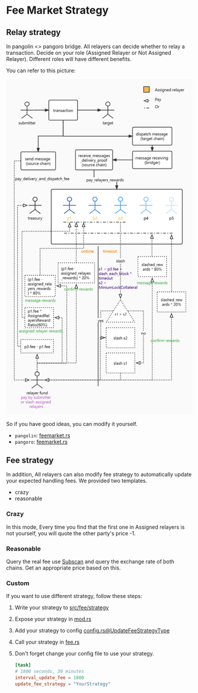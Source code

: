Fee Market Strategy
===

## Relay strategy

In pangolin <> pangoro bridge. All relayers can decide whether to relay a transaction. Decide on your role (Assigned Relayer or Not Assigned Relayer).
Different roles will have different benefits.

You can refer to this picture:

![Fee market rewards strategy](./fee-market-rewards-strategy.png)

So if you have good ideas, you can modify it yourself.

- `pangolin`: [feemarket.rs](../../../components/client-pangolin-s2s/src/feemarket.rs)
- `pangoro`: [feemarket.rs](../../../components/client-pangoro-s2s/src/feemarket.rs)

## Fee strategy

In addition, All relayers can also modify fee strategy to automatically update your expected handling fees.
We provided two templates.

- crazy
- reasonable

### Crazy

In this mode, Every time you find that the first one in Assigned relayers is not yourself, you will quote the other party's price -1.

### Reasonable

Query the real fee use [Subscan](https://subscan.io) and query the exchange rate of both chains. Get an appropriate price based on this.


### Custom

If you want to use different strategy, follow these steps:

1. Write your strategy to [src/fee/strategy](../src/fee/strategy)
2. Expose your strategy in [mod.rs](../src/fee/strategy/mod.rs)
3. Add your strategy to config [config.rs@UpdateFeeStrategyType](../src/config.rs)
4. Call your strategy in [fee.rs](../src/service/fee.rs)
5. Don't forget change your config file to use your strategy.

   ```toml
   [task]
   # 1800 seconds, 30 minutes
   interval_update_fee = 1800
   update_fee_strategy = "YourStrategy"
   ```
